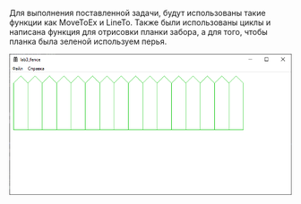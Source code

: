 Для выполнения поставленной задачи, будут использованы такие функции как MoveToEx и LineTo. Также были использованы циклы и написана функция для отрисовки планки забора, а для того, чтобы планка была зеленой используем перья.

![](https://github.com/hexumee/BoPLabs/blob/main/screenshots/lab3.png?raw=true)

